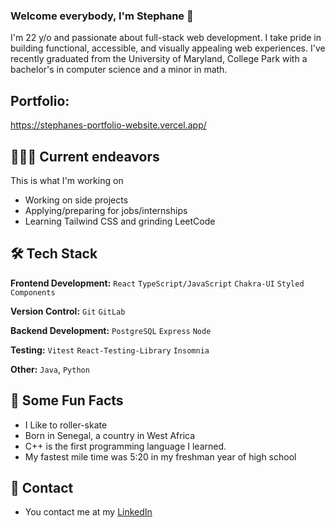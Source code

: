 ### Welcome everybody, I'm Stephane 👋
I'm 22 y/o and passionate about full-stack web development.
I take pride in building functional, accessible, and visually appealing web experiences.
I've recently graduated from the University of Maryland, College Park with a bachelor's in computer science and a minor in math.

## Portfolio:
https://stephanes-portfolio-website.vercel.app/

 ## 👨🏾‍💻 Current endeavors
This is what I'm working on
* Working on side projects
* Applying/preparing for jobs/internships
* Learning Tailwind CSS and grinding LeetCode
## 🛠 Tech Stack

**Frontend Development:** `React` `TypeScript/JavaScript` `Chakra-UI` `Styled Components`
 
**Version Control:** `Git` `GitLab` 

**Backend Development:** `PostgreSQL` `Express` `Node`

**Testing:** `Vitest` `React-Testing-Library` `Insomnia` 

**Other:** `Java`, `Python`


## 🎉 Some Fun Facts
* I Like to roller-skate
* Born in Senegal, a country in West Africa 
* C++ is the first programming language I learned.
* My fastest mile time was 5:20 in my freshman year of high school

## 📱 Contact
* You contact me at my [LinkedIn](https://www.linkedin.com/in/stephaneyannickmbenga/)

<!--
**Stephboss9/Stephboss9** is a ✨ _special_ ✨ repository because its `README.md` (this file) appears on your GitHub profile.

### Seeking 2024 SWE Internships in Full Stack Web Dev

Here are some ideas to get you started:

- 🔭 I’m currently working on ...
- 🌱 I’m currently learning ...
- 👯 I’m looking to collaborate on ...
- 🤔 I’m looking for help with ...
- 💬 Ask me about ...
- 📫 How to reach me: ...
- 😄 Pronouns: ...
- ⚡ Fun fact: ...
-->
